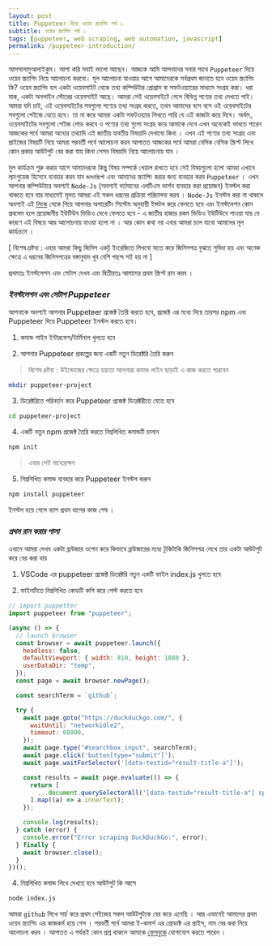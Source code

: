 ```yaml
---
layout: post
title: Puppeteer দিয়ে ওয়েব স্ক্র্যাপিং পর্ব ১
subtitle: ওয়েব স্ক্র্যাপিং পর্ব ১
tags: [puppeteer, web scraping, web automation, javascript]
permalink: /puppeteer-introduction/
---
```


আসসালামুআলাইকুম। আশা করি সবাই ভালো আছেন। আজকে আমি আপনাদের সবার সাথে `Puppeteer` দিয়ে ওয়েব স্ক্র্যাপিং নিয়ে আলোচনা করবো। মূল আলোচনা যাওয়ার আগে আমাদেরকে সর্বপ্রথম জানতে হবে ওয়েব স্ক্র্যাপিং কি? ওয়েব স্ক্র্যাপিং হল একটা ওয়েবসাইট থেকে তথ্য কম্পিউটার প্রোগ্রাম বা সফটওয়্যারের মাধ্যমে সংগ্রহ করা। ধরা যাক, একটা অনলাইন স্টোরের ওয়েবসাইট আছে। আমরা সেই ওয়েবসাইটে গেলে বিভিন্ন পণ্যের তথ্য দেখতে পাই। আমরা যদি চাই, এই ওয়েবসাইটের সবগুলো পণ্যের তথ্য সংগ্রহ করতে, তথন আমাদের বসে বসে ওই ওয়েবসাইটের সবগুলো পেইজে যেতে হবে। তা না করে আমরা একটা সফটওয়্যার লিখতে পারি যে এই কাজটা করে দিবে। অর্থাৎ, ওয়েবসাইটের সবগুলো পেইজ লোড করবে ও পণ্যের তথ্য গুলো সংগ্রহ করে আমাকে দেবে এখন অনেকেই ভাবতে পারেন আজকের পর্বে আমরা অন্যের তথ্যাদি এই জাতীয় যাবতীয় বিষয়াদি দেখাবো কিনা । এখন এই পণ্যের তথ্য সংগ্রহ এবং প্রাইজের বিষয়টি নিয়ে আমরা পরবর্তী পর্বে আলোচনা করব আপাতত আজকের পর্বে আমরা বেসিক বেসিক স্ক্রিপ্ট লিখে কোন প্রকার আউটপুট বের করা যায় কিনা সেসব বিষয়াদি নিয়ে আলোচনায় যাব ।

মুল কার্যক্রম শুরু করার আগে আমাদেরকে কিছু বিষয় সম্পর্কে খেয়াল রাখতে হবে সেই বিষয়গুলো হলো আমরা এখানে ল্যাংগুয়েজ হিসেবে ব্যবহার করব যাব `জাভাস্ক্রিপ্ট` এবং আমাদের স্ক্র্যাপিং করার জন্য ব্যবহার করব `Puppeteer` । এখন আপনার কম্পিউটারে অবশ্যই `Node-Js` (অবশ্যই বর্তমানের এলটিএস ভার্শন ব্যবহার করা প্রয়োজন) ইনস্টল করা থাকতে হবে যার মাধ্যমেই মূলত আমরা এই সকল ধরনের প্রক্রিয়া পরিচালনা করব । `Node-Js` ইনস্টল করা না থাকলে অবশ্যই এই [লিংক](https://nodejs.org/en/download) থেকে গিয়ে আপনার অপারেটিং সিস্টেম অনুযায়ী ইন্সটল করে ফেলতে হবে এবং ইনস্টলেশন কোন প্রবলেম হলে প্রয়োজনীয় ইউটিউব ভিডিও দেখে ফেলতে হবে - এ জাতীয় হাজার রকম ভিডিও ইউটিউবে পাওয়া যায় যে কারণে এই বিষয়ে আর আলোচনায় যাওয়া হলো না । আর কোন কথা নয় এবার আমরা চলে যাবো আমাদের মূল কার্যক্রমে ।

[ বিশেষ দ্রষ্টব্য : এবার আমরা কিছু জিনিস একটু ইংরেজিতে লিখবো যাতে করে জিনিসপত্র বুঝতে সুবিধা হয় এবং অনেক ক্ষেত্রে এ ধরনের জিনিসপত্রের বঙ্গানুবাদ খুব বেশি পছন্দ সই হয় না ]

প্রথমতঃ ইনস্টলেশন এবং সেটাপ দেখব এবং দ্বিতীয়তঃ আমাদের প্রথম স্ক্রিপ্ট রান করব ।

### _ইনস্টলেশন এবং সেটাপ Puppeteer_

আপনাকে অবশ্যই আপনার Puppeteer প্রজেক্ট তৈরি করতে হবে, প্রজেক্ট এর মধ্যে দিয়ে তারপর npm এবং Puppeteer দিয়ে Puppeteer ইনস্টল করতে হবে।

1. কমান্ড লাইন ইন্টারফেস/টার্মিনাল খুলতে হবে

2. আপনার Puppeteer প্রকল্পের জন্য একটি নতুন ডিরেক্টরি তৈরি করুন

> বিশেষ দ্রষ্টব্য : উইন্ডোজের ক্ষেত্রে হয়তো আপনারা কমান্ড লাইন ছাড়াই এ কাজ করতে পারবেন

```bash
mkdir puppeteer-project
```

3. ডিরেক্টরিতে পরিবর্তন করে Puppeteer প্রজেক্ট ডিরেক্টরীতে যেতে হবে

```bash
cd puppeteer-project
```

4. একটি নতুন npm প্রজেক্ট তৈরি করতে নিম্নলিখিত কমান্ডটি চালান

```bash
npm init
```

> এবার সেই মাহেন্দ্রক্ষন

5. নিম্নলিখিত কমান্ড ব্যবহার করে Puppeteer ইনস্টল করুন

```bash
npm install puppeteer
```

ইনস্টল হয়ে গেলে ব্যাস প্রথম ধাপের কাজ শেষ ।

### _প্রথম রান করার পালা_

এখানে আমরা দেখব একটা ব্রাউজার ওপেন করে কিভাবে ব্রাউজারের মধ্যে টুকিটাকি জিনিসপত্র লেখে তার একটা আউটপুট করে বের করা যায়

1. VSCode এর puppeteer প্রজেক্ট ডিরেক্টরি নতুন একটি ফাইল index.js খুলতে হবে

2. ফাইলটিতে নিম্নলিখিত কোডটি কপি করে পেস্ট করতে হবে

```javascript
// import puppetter
import puppeteer from "puppeteer";

(async () => {
  // launch browser
  const browser = await puppeteer.launch({
    headless: false,
    defaultViewport: { width: 810, height: 1080 },
    userDataDir: "temp",
  });
  const page = await browser.newPage();

  const searchTerm = `github`;

  try {
    await page.goto("https://duckduckgo.com/", {
      waitUntil: "networkidle2",
      timeout: 60000,
    });
    await page.type("#searchbox_input", searchTerm);
    await page.click('button[type="submit"]');
    await page.waitForSelector('[data-testid="result-title-a"]');

    const results = await page.evaluate(() => {
      return [
        ...document.querySelectorAll('[data-testid="result-title-a"] span'),
      ].map((a) => a.innerText);
    });

    console.log(results);
  } catch (error) {
    console.error("Error scraping DuckDuckGo:", error);
  } finally {
    await browser.close();
  }
})();
```

4. নিম্নলিখিত কমান্ড লিখে দেখতে হবে আউটপুট কি আসে

```bash
node index.js
```

আমরা `github` লিখে সার্চ করে প্রথম পেইজের সকল আউটপুটকে বের করে এনেছি ।
আর এভাবেই আমাদের প্রথম ওয়েব স্ক্র্যাপিং এর কাজকর্ম হয়ে গেল । পরবর্তী পর্বে আমরা ই-কমার্স এর প্রোডাক্ট এর প্রাইস, নাম বের করা নিয়ে আলোচনা করব । আপাতত এ পর্যন্তই কোন প্রশ্ন থাকলে আমাকে [ফেসবুকে](https://facebook.com/whoafridi) যোগাযোগ করতে পারেন ।
